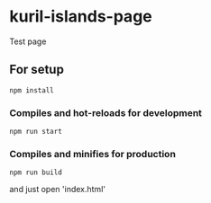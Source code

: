 # kuril-islands-page

Test page

## For setup
```
npm install
```

### Compiles and hot-reloads for development
```
npm run start
```

### Compiles and minifies for production
```
npm run build
```

and just open 'index.html'